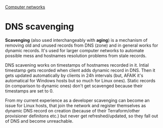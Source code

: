 [Computer networks](/engineering/computer-networks)
# DNS scavenging

**Scavenging** (also used interchangeably with **aging**) is a mechanism of removing old and unused records from DNS (zone) and in general works for dynamic records.
It's used for larger computer networks to automate possible mess and hostnames resolution problems from stale records.

DNS scavening works on timestamps of hostnames recorded in it. Intial timestamp gets recorded when client adds dynamic record in DNS. Then it gets updated automatically by clients in 24h intervals (but, AFAIK it's automatical for Windows hosts but so much for Linux ones).
Static records (in comparison to dynamic ones) don't get scavenged because their timestamps are set to 0.

From my current experience as a developer scavenging can become an issue for Linux hosts, that join the network and register themselves as dynamic DNS record on creation (because of their Terraform/other provisioner definitons etc.) but never get refreshed/updated, so they fall out of DNS and become unreachable.
